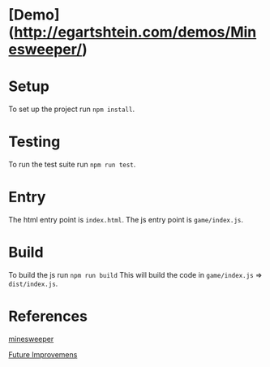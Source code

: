 # [Demo] (http://egartshtein.com/demos/Minesweeper/)

# Setup
To set up the project run `npm install`.

# Testing
To run the test suite run `npm run test`.

# Entry
The html entry point is `index.html`.
The js entry point is `game/index.js`.

# Build
To build the js run `npm run build`
This will build the code in `game/index.js` => `dist/index.js`.

# References
[minesweeper](http://minesweeperonline.com/)

[Future Improvemens](http://davidcdupuis.github.io/articles/minesweeper-part1.html)
